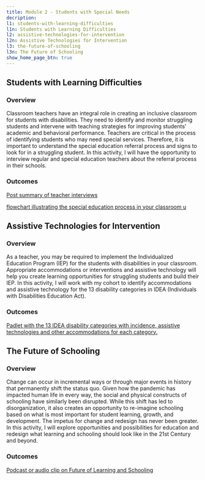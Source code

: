 ```yaml
---
title: Module 2 - Students with Special Needs
decription:
l1: students-with-learning-difficulties
l1n: Students with Learning Difficulties
l2: assistive-technologies-for-intervention
l2n: Assistive Technologies for Intervention
l3: the-future-of-schooling
l3n: The Future of Schooling
show_home_page_btn: true
---
```


## Students with Learning Difficulties
### Overview
Classroom teachers have an integral role in creating an inclusive classroom for students with disabilities. They need to identify and monitor struggling students and intervene with teaching strategies for improving students' academic and behavioral performance. Teachers are critical in the process of identifying students who may need special services. Therefore, it is important to understand the special education referral process and signs to look for in a struggling student. In this activity, I will have the opportunity to interview regular and special education teachers about the referral process in their schools.
### Outcomes
[Post summary of teacher interviews](https://docs.google.com/document/d/1SkXOOHfXL3q69pevdmhF5powvdfleDRA0fiq3JEBHgM/edit?usp=sharing)

[flowchart illustrating the special education process in your classroom u](https://padlet.com/chaochongchong2018/ut1b98fhs43nha4x)

## Assistive Technologies for Intervention
### Overview
 As a teacher, you may be required to implement the Individualized Education Program (IEP) for the students with disabilities in your classroom. Appropriate accommodations or interventions and assistive technology will help you create learning opportunities for struggling students and build their IEP. In this activity, I will work with my cohort to identify accommodations and assistive technology for the 13 disability categories in IDEA (Individuals with Disabilities Education Act).
### Outcomes
[Padlet with the 13 IDEA disability categories with incidence, assistive technologies and other accommodations for each category.](https://padlet.com/jamiyeo/f92cve073xzq5oms)

## The Future of Schooling
### Overview
Change can occur in incremental ways or through major events in history that permanently shift the status quo. Given how the pandemic has impacted human life in every way, the social and physical constructs of schooling have similarly been disrupted. While this shift has led to disorganization, it also creates an opportunity to re-imagine schooling based on what is most important for student learning, growth, and development. The impetus for change and redesign has never been greater. In this activity, I will explore opportunities and possibilities for education and redesign what learning and schooling should look like in the 21st Century and beyond.
### Outcomes
[Podcast or audio clip on Future of Learning and Schooling](https://www.evernote.com/shard/s737/sh/c07eb28c-942a-96f3-12ce-42242fb6ecad/c994c482cb24b54782c22e74ed03aa86)

